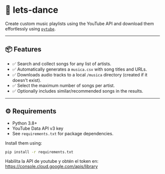 # 🎵 lets-dance

Create custom music playlists using the YouTube API and download them effortlessly using [`pytube`](https://github.com/pytube/pytube).

---

## 📦 Features

- ✅ Search and collect songs for any list of artists.
- ✅ Automatically generates a `musica.csv` with song titles and URLs.
- ✅ Downloads audio tracks to a local `/musica` directory (created if it doesn't exist).
- ✅ Select the maximum number of songs per artist.
- ✅ Optionally includes similar/recommended songs in the results.

---

## ⚙️ Requirements

- Python 3.8+
- YouTube Data API v3 key
- See `requirements.txt` for package dependencies.

Install them using:

```bash
pip install -r requirements.txt
```

Habilita la API de youtube y obtén el token en: https://console.cloud.google.com/apis/library
